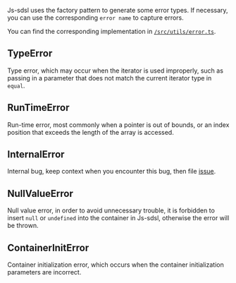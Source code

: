 Js-sdsl uses the factory pattern to generate some error types. If necessary, you can use the corresponding `error name` to capture errors.

You can find the corresponding implementation in [`/src/utils/error.ts`](https://github.com/ZLY201/js-sdsl/blob/main/src/utils/error.ts).

## TypeError

Type error, which may occur when the iterator is used improperly, such as passing in a parameter that does not match the current iterator type in `equal`.

## RunTimeError

Run-time error, most commonly when a pointer is out of bounds, or an index position that exceeds the length of the array is accessed.

## InternalError

Internal bug, keep context when you encounter this bug, then file [issue](https://github.com/ZLY201/js-sdsl/issues).

## NullValueError

Null value error, in order to avoid unnecessary trouble, it is forbidden to insert `null` or `undefined` into the container in Js-sdsl, otherwise the error will be thrown.

## ContainerInitError

Container initialization error, which occurs when the container initialization parameters are incorrect.